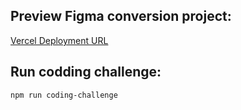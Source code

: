 ## Preview Figma conversion project:

[Vercel Deployment URL](https://vercel.com/new)

## Run codding challenge:

```bash
npm run coding-challenge
```
